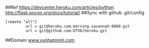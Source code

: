 ##Ref
https://devcenter.heroku.com/articles/python
<br>
http://flask.pocoo.org/docs/tutorial/
##Sync with github
.git/config
<pre><code>[remote "all"]
         url = git@heroku.com:morning-savannah-8809.git
         url = git@github.com:DTVD/heroku.git
</pre></code>
##Domain
www.vunhatminh.com
